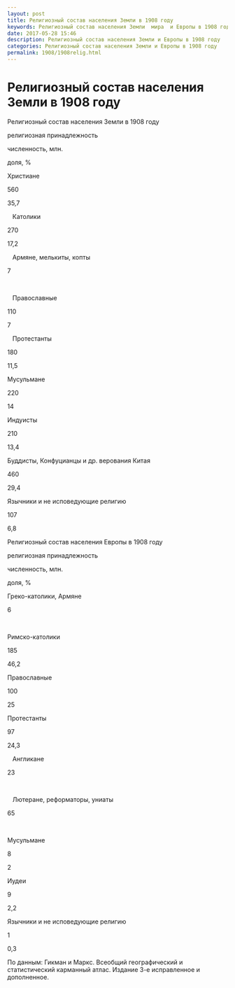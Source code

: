 ```yaml
---
layout: post
title: Религиозный состав населения Земли в 1908 году
keywords: Религиозный состав населения Земли  мира  и Европы в 1908 году
date: 2017-05-28 15:46
description: Религиозный состав населения Земли и Европы в 1908 году 
categories: Религиозный состав населения Земли и Европы в 1908 году 
permalink: 1908/1908relig.html
---
```


# Религиозный состав населения Земли в 1908 году


Религиозный состав населения Земли в 1908 году








религиозная принадлежность


численность, млн.


доля, %






Христиане


560


35,7






   Католики


270


17,2






   Армяне, мелькиты, копты


7


 






   Православные


110


7






   Протестанты


180


11,5






Мусульмане


220


14






Индуисты


210


13,4






Буддисты, Конфуцианцы и др. верования Китая


460


29,4






Язычники и не исповедующие религию


107


6,8









Религиозный состав населения Европы в 1908 году








религиозная принадлежность


численность, млн.


доля, %






Греко-католики, Армяне


6


 






Римско-католики


185


46,2






Православные


100


25






Протестанты


97


24,3






   Англикане


23


 






   Лютеране, реформаторы, униаты


65


 






Мусульмане


8


2






Иудеи


9


2,2






Язычники и не исповедующие религию


1


0,3









	
  По данным: Гикман и Маркс. Всеобщий географический и статистический карманный атлас. Издание 3-е исправленное и дополненное.
	
	
	
	
			
